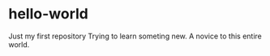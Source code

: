 # hello-world
Just my first repository
Trying to learn someting new. A novice to this entire world.
